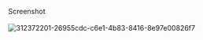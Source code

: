 Screenshot
<br/><br/>
![312372201-26955cdc-c6e1-4b83-8416-8e97e00826f7](https://github.com/Bhushan2000/NotesApp2/assets/157300484/4dbc8193-6dcb-4e88-8ca9-3a95fab72c10)
